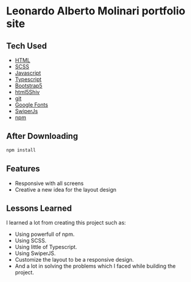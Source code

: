 # Leonardo Alberto Molinari portfolio site

## Tech Used

- [HTML](https://developer.mozilla.org/en-US/docs/Web/HTML)
- [SCSS](https://sass-lang.com/)
- [Javascript](https://developer.mozilla.org/en-US/docs/Web/JavaScript)
- [Typescript](https://www.typescriptlang.org/)
- [Bootstrap5](https://getbootstrap.com/)
- [html5Shiv](https://github.com/aFarkas/html5shiv)
- [git](https://git-scm.com/)
- [Google Fonts](https://fonts.google.com/)
- [SwiperJs](https://swiperjs.com/)
- [npm](https://www.npmjs.com/)

## After Downloading

```bash
npm install
```

## Features

- Responsive with all screens
- Creative a new idea for the layout design

## Lessons Learned

I learned a lot from creating this project such as:

- Using powerfull of npm.
- Using SCSS.
- Using little of Typescript.
- Using SwiperJS.
- Customize the layout to be a responsive design.
- And a lot in solving the problems which I faced while building the project.
